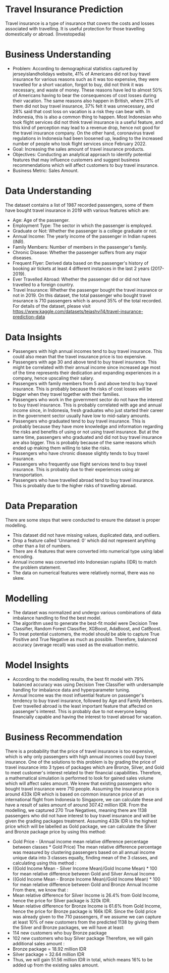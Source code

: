 # Travel Insurance Prediction
Travel insurance is a type of insurance that covers the costs and losses associated with travelling. It is useful protection for those travelling domestically or abroad. (Investopedia)
# Business Understanding
- Problem: According to demographical statistics captured by jerseyislandholidays website, 41% of Americans did not buy travel insurance for various reasons such as it was too expensive, they were travelled for a short vacation, forgot to buy, did not think it was necessary, and waste of money. These reasons have led to almost 50% of Americans having to bear the consequences of cost losses during their vacation. The same reasons also happen in British, where 21% of them did not buy travel insurance, 37% felt it was unnecessary, and 28% said that cost loss on vacation is a risk they can bear with. In Indonesia, this is also a common thing to happen. Most Indonesian who took flight services did not think travel insurance is a useful feature, and this kind of perception may lead to a revenue drop, hence not good for the travel insurance company. On the other hand, coronavirus travel regulations in Indonesia had been loosened up, leading to the increased number of people who took flight services since February 2022.
- Goal: Increasing the sales amount of travel insurance products.
- Objectives: Conducting an analytical approach to identify potential features that may influence customers and suggest business recommendations which will affect customers to buy travel insurance.
- Business Metric: Sales Amount.
# Data Understanding
The dataset contains a list of 1987 recorded passengers, some of them have bought travel insurance in 2019 with various features which are:
- Age: Age of the passenger.
- Employment Type: The sector in which the passenger is employed.
- Graduate or Not: Whether the passenger is a college graduate or not.
- Annual Income: The yearly income of the passenger in Indian rupees (INR).
- Family Members: Number of members in the passenger's family.
- Chronic Disease: Whether the passenger suffers from any major diseases.
- Frequent Flyer: Derived data based on the passenger's history of booking air tickets at least 4 different instances in the last 2 years (2017-2019).
- Ever Travelled Abroad: Whether the passenger did or did not have travelled to a foreign country.
- Travel Insurance: Whether the passenger bought the travel insurance or not in 2019. 
On this dataset, the total passenger who bought travel insurance is 710 passengers which is around 35% of the total recorded.
For details of the dataset, please visit https://www.kaggle.com/datasets/tejashvi14/travel-insurance-prediction-data
# Data Insights
- Passengers with high annual incomes tend to buy travel insurance. This could also mean that the travel insurance price is too expensive.
- Passengers with age 30 and above tend to buy travel insurance. This might be correlated with their annual income since increased age most of the time represents their dedication and expanding experiences in a company, hence upscaling their salary.
- Passengers with family members from 5 and above tend to buy travel insurance. This is probably because the risks of cost losses will be bigger when they travel together with their families.
- Passengers who work in the government sector do not have the interest to buy travel insurance. This is probably correlated with age and annual income since, in Indonesia, fresh graduates who just started their career in the government sector usually have low to mid-salary amounts.
- Passengers who graduated tend to buy travel insurance. This is probably because they have more knowledge and information regarding the risks and benefits of using or not using travel insurance. But at the same time, passengers who graduated and did not buy travel insurance are also bigger. This is probably because of the same reasons which ended up making them willing to take the risks.
- Passengers who have chronic disease slightly tends to buy travel insurance.
- Passengers who frequently use flight services tend to buy travel insurance. This is probably due to their experiences using air transportation.
- Passengers who have travelled abroad tend to buy travel insurance. This is probably due to the higher risks of travelling abroad.
# Data Preparation
There are some steps that were conducted to ensure the dataset is proper modelling.
- This dataset did not have missing values, duplicated data, and outliers.
- Drop a feature called 'Unnamed: 0' which did not represent anything other than a list of numbers.
- There are 4 features that were converted into numerical type using label encoding.
- Annual income was converted into Indonesian rupiahs (IDR) to match the problem statement.
- The data on numerical features were relatively normal, there was no skew.
# Modelling
- The dataset was normalized and undergo various combinations of data imbalance handling to find the best model.
- The algorithm used to generate the best-fit model were Decision Tree Classifier, Random Forest Classifier, XGBoost, AdaBoost, and CatBoost.
- To treat potential customers, the model should be able to capture True Positive and True Negative as much as possible. Therefore, balanced accuracy (average recall) was used as the evaluation metric.
# Model Insights
- According to the modelling results, the best fit model with 79% balanced accuracy was using Decision Tree Classifier with undersample handling for imbalance data and hyperparameter tuning.
- Annual Income was the most influential feature on passenger's tendency to buy travel insurance, followed by Age and Family Members. Ever travelled abroad is the least important feature that affected on passenger's interest. This is probably due to not everyone being financially capable and having the interest to travel abroad for vacation.
# Business Recommendation
There is a probability that the price of travel insurance is too expensive, which is why only passengers with high annual incomes could buy travel insurance. One of the solutions to this problem is by grading the price of travel insurance into 3 types of packages which are Bronze, Silver, and Gold to meet customer's interest related to their financial capabilities. Therefore, a mathematical simulation is performed to look for gained sales volume which will affect sales amount. 
We knew that existing passengers who bought travel insurance were 710 people. Assuming the insurance price is around 433k IDR which is based on common insurance price of an international flight from Indonesia to Singapore, we can calculate these and have a result of sales amount of around 307.42 million IDR. 
From the modelling, we captured 270 True Negatives, meaning there are 1138 passengers who did not have interest to buy travel insurance and will be given the grading packages treatment. Assuming 433k IDR is the highest price which will be labelled as Gold package, we can calculate the Silver and Bronze package price by using this method:
- Gold Price - (Annual income mean relative difference percentage between classes * Gold Price) 
The mean relative difference percentage was measured by clustering passengers based on all annual income unique data into 3 classes equally, finding mean of the 3 classes, and calculating using this method :
- ((Gold Income Mean - Silver Income Mean)/Gold Income Mean) * 100 for mean relative difference between Gold and Silver Annual Income
- ((Gold Income Mean - Bronze Income Mean)/Gold Income Mean) * 100  for mean relative difference between Gold and Bronze Annual Income 
From there, we know that :
- Mean relative difference for Silver Income is 26.4% from Gold Income, hence the price for Silver package is 320k IDR.
- Mean relative difference for Bronze Income is 61.6% from Gold Income, hence the price for Bronze package is 166k IDR. 
Since the Gold price was already given to the 710 passengers, if we assume we can capture at least 10% of new customers from the predicted 1138 by giving them the Silver and Bronze packages, we will have at least:
- 114 new customers who buy Bronze package
- 102 new customers who buy Silver package 
Therefore, we will gain additional sales amount :
- Bronze package = 18.92 million IDR
- Silver package = 32.64 million IDR 
- Thus, we will gain 51.56 million IDR in total, which means 16% to be added up from the existing sales amount.
